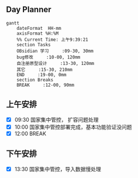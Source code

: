 ## Day Planner
```mermaid
gantt
    dateFormat  HH-mm
    axisFormat %H:%M
    %% Current Time: 上午9:39:21
    section Tasks
    OBsidian 学习     :09-30, 30mm
    bug修改     :10-00, 120mm
    自注册原型设计     :13-30, 120mm
    其它     :15-30, 210mm
    END     :19-00, 0mm
    section Breaks
    BREAK     :12-00, 90mm
```

## 上午安排
- [x] 09:30 国家集中管控， 扩容问题处理
- [x] 10:00 国家集中管控部署完成，基本功能验证没问题
- [x] 12:00 BREAK

## 下午安排
- [x] 13:30 国家集中管控，导入数据慢处理